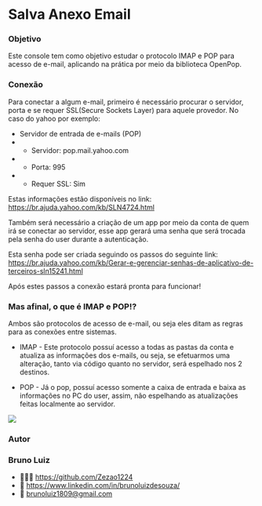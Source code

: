 # Salva Anexo Email
### Objetivo
 Este console tem como objetivo estudar o protocolo IMAP e POP para acesso de e-mail, aplicando na prática por meio da biblioteca OpenPop.

 ### Conexão 
  Para conectar a algum e-mail, primeiro é necessário procurar o servidor, porta e se requer SSL(Secure Sockets Layer) para aquele provedor. No caso do yahoo por exemplo:
* Servidor de entrada de e-mails (POP)
* * Servidor: pop.mail.yahoo.com
* * Porta: 995
* * Requer SSL: Sim

Estas informações estão disponíveis no link: https://br.ajuda.yahoo.com/kb/SLN4724.html

Também será necessário a criação de um app por meio da conta de quem irá se conectar ao servidor, esse app gerará uma senha que será trocada pela senha do user durante a autenticação.

Esta senha pode ser criada seguindo os passos do seguinte link: https://br.ajuda.yahoo.com/kb/Gerar-e-gerenciar-senhas-de-aplicativo-de-terceiros-sln15241.html

Após estes passos a conexão estará pronta para funcionar!

### Mas afinal, o que é IMAP e POP!?
Ambos são protocolos de acesso de e-mail, ou seja eles ditam as regras para as conexões entre sistemas.

* IMAP	- Este protocolo possuí acesso a todas as pastas da conta e atualiza as informações dos e-mails, ou seja, se efetuarmos uma alteração, tanto via código quanto no servidor, será espelhado nos 2 destinos.

* POP	- Já o pop, possuí acesso somente a caixa de entrada e baixa as informações no PC do user, assim, não espelhando as atualizações feitas localmente ao servidor.

<img src="https://www.locahost.com.br/wp-content/uploads/2018/12/POP-vs-IMAP.png">

### Autor
<h3> Bruno Luiz</h3>

*  👨🏻‍💻 https://github.com/Zezao1224
*  🔗 https://www.linkedin.com/in/brunoluizdesouza/
*  📧 brunoluiz1809@gmail.com
